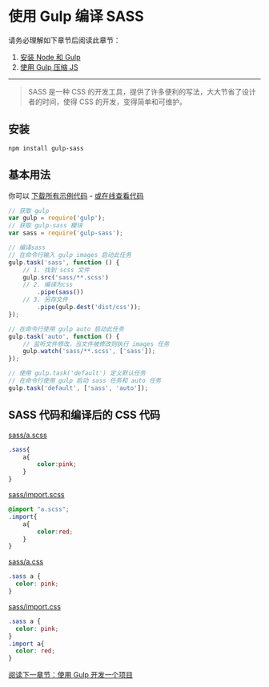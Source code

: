 使用 Gulp 编译 SASS
==================

请务必理解如下章节后阅读此章节：

1. [安装 Node 和 Gulp](chapter1.md)
2. [使用 Gulp 压缩 JS](chapter2.md)

----------

> SASS 是一种 CSS 的开发工具，提供了许多便利的写法，大大节省了设计者的时间，使得 CSS 的开发，变得简单和可维护。


安装
---

```
npm install gulp-sass
```

基本用法
-------

你可以 [下载所有示例代码](https://github.com/nimojs/gulp-book/archive/master.zip) - [或在线查看代码](https://github.com/nimojs/gulp-book/tree/master/demo/chapter6)

```js
// 获取 gulp
var gulp = require('gulp');
// 获取 gulp-sass 模块
var sass = require('gulp-sass');

// 编译sass
// 在命令行输入 gulp images 启动此任务
gulp.task('sass', function () {
    // 1. 找到 scss 文件
    gulp.src('sass/**.scss')
    // 2. 编译为css
        .pipe(sass())
    // 3. 另存文件
        .pipe(gulp.dest('dist/css'));
});

// 在命令行使用 gulp auto 启动此任务
gulp.task('auto', function () {
    // 监听文件修改，当文件被修改则执行 images 任务
    gulp.watch('sass/**.scss', ['sass']);
});

// 使用 gulp.task('default') 定义默认任务
// 在命令行使用 gulp 启动 sass 任务和 auto 任务
gulp.task('default', ['sass', 'auto']);
```


SASS 代码和编译后的 CSS 代码
----------

[sass/a.scss](https://github.com/nimojs/gulp-book/tree/master/demo/chapter6/sass/a.scss)

```css
.sass{
	a{
        color:pink;
    }
}
```

[sass/import.scss](https://github.com/nimojs/gulp-book/tree/master/demo/chapter6/sass/import.scss)


```css
@import "a.scss";
.import{
	a{
		color:red;
    }
}
```

[sass/a.css](https://github.com/nimojs/gulp-book/tree/master/demo/chapter6/dist/css/a.css)

```css
.sass a {
  color: pink;
}
```

[sass/import.css](https://github.com/nimojs/gulp-book/tree/master/demo/chapter6/dist/css/import.css)

```css
.sass a {
  color: pink;
}
.import a{
  color: red;
}
```

[阅读下一章节：使用 Gulp 开发一个项目](chapter7.md)